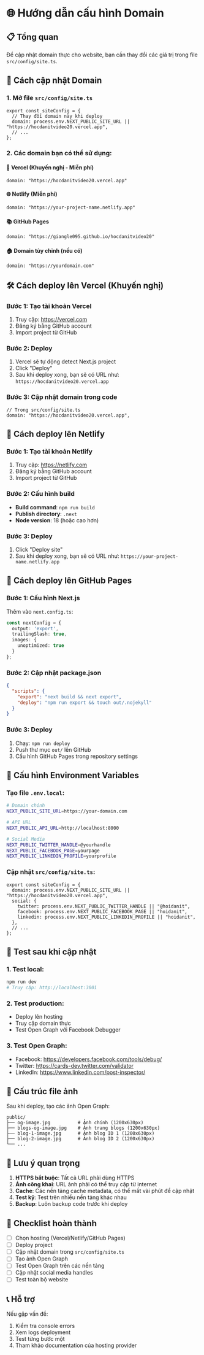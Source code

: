 # 🌐 Hướng dẫn cấu hình Domain

## 📋 Tổng quan

Để cập nhật domain thực cho website, bạn cần thay đổi các giá trị trong file `src/config/site.ts`.

## 🔧 Cách cập nhật Domain

### 1. **Mở file `src/config/site.ts`**

```tsx
export const siteConfig = {
  // Thay đổi domain này khi deploy
  domain: process.env.NEXT_PUBLIC_SITE_URL || "https://hocdanitvideo20.vercel.app",
  // ...
};
```

### 2. **Các domain bạn có thể sử dụng:**

#### 🚀 **Vercel (Khuyến nghị - Miễn phí)**
```tsx
domain: "https://hocdanitvideo20.vercel.app"
```

#### 🌐 **Netlify (Miễn phí)**
```tsx
domain: "https://your-project-name.netlify.app"
```

#### 📚 **GitHub Pages**
```tsx
domain: "https://giangle095.github.io/hocdanitvideo20"
```

#### 🏠 **Domain tùy chỉnh (nếu có)**
```tsx
domain: "https://yourdomain.com"
```

## 🛠️ Cách deploy lên Vercel (Khuyến nghị)

### Bước 1: Tạo tài khoản Vercel
1. Truy cập: https://vercel.com
2. Đăng ký bằng GitHub account
3. Import project từ GitHub

### Bước 2: Deploy
1. Vercel sẽ tự động detect Next.js project
2. Click "Deploy"
3. Sau khi deploy xong, bạn sẽ có URL như: `https://hocdanitvideo20.vercel.app`

### Bước 3: Cập nhật domain trong code
```tsx
// Trong src/config/site.ts
domain: "https://hocdanitvideo20.vercel.app",
```

## 🔄 Cách deploy lên Netlify

### Bước 1: Tạo tài khoản Netlify
1. Truy cập: https://netlify.com
2. Đăng ký bằng GitHub account
3. Import project từ GitHub

### Bước 2: Cấu hình build
- **Build command**: `npm run build`
- **Publish directory**: `.next`
- **Node version**: 18 (hoặc cao hơn)

### Bước 3: Deploy
1. Click "Deploy site"
2. Sau khi deploy xong, bạn sẽ có URL như: `https://your-project-name.netlify.app`

## 📱 Cách deploy lên GitHub Pages

### Bước 1: Cấu hình Next.js
Thêm vào `next.config.ts`:
```ts
const nextConfig = {
  output: 'export',
  trailingSlash: true,
  images: {
    unoptimized: true
  }
};
```

### Bước 2: Cập nhật package.json
```json
{
  "scripts": {
    "export": "next build && next export",
    "deploy": "npm run export && touch out/.nojekyll"
  }
}
```

### Bước 3: Deploy
1. Chạy: `npm run deploy`
2. Push thư mục `out/` lên GitHub
3. Cấu hình GitHub Pages trong repository settings

## 🔧 Cấu hình Environment Variables

### Tạo file `.env.local`:
```bash
# Domain chính
NEXT_PUBLIC_SITE_URL=https://your-domain.com

# API URL
NEXT_PUBLIC_API_URL=http://localhost:8000

# Social Media
NEXT_PUBLIC_TWITTER_HANDLE=@yourhandle
NEXT_PUBLIC_FACEBOOK_PAGE=yourpage
NEXT_PUBLIC_LINKEDIN_PROFILE=yourprofile
```

### Cập nhật `src/config/site.ts`:
```tsx
export const siteConfig = {
  domain: process.env.NEXT_PUBLIC_SITE_URL || "https://hocdanitvideo20.vercel.app",
  social: {
    twitter: process.env.NEXT_PUBLIC_TWITTER_HANDLE || "@hoidanit",
    facebook: process.env.NEXT_PUBLIC_FACEBOOK_PAGE || "hoidanit",
    linkedin: process.env.NEXT_PUBLIC_LINKEDIN_PROFILE || "hoidanit",
  },
  // ...
};
```

## 🧪 Test sau khi cập nhật

### 1. **Test local:**
```bash
npm run dev
# Truy cập: http://localhost:3001
```

### 2. **Test production:**
- Deploy lên hosting
- Truy cập domain thực
- Test Open Graph với Facebook Debugger

### 3. **Test Open Graph:**
- Facebook: https://developers.facebook.com/tools/debug/
- Twitter: https://cards-dev.twitter.com/validator
- LinkedIn: https://www.linkedin.com/post-inspector/

## 📁 Cấu trúc file ảnh

Sau khi deploy, tạo các ảnh Open Graph:

```
public/
├── og-image.jpg          # Ảnh chính (1200x630px)
├── blogs-og-image.jpg    # Ảnh trang blogs (1200x630px)
├── blog-1-image.jpg      # Ảnh blog ID 1 (1200x630px)
├── blog-2-image.jpg      # Ảnh blog ID 2 (1200x630px)
└── ...
```

## 🚀 Lưu ý quan trọng

1. **HTTPS bắt buộc**: Tất cả URL phải dùng HTTPS
2. **Ảnh công khai**: URL ảnh phải có thể truy cập từ internet
3. **Cache**: Các nền tảng cache metadata, có thể mất vài phút để cập nhật
4. **Test kỹ**: Test trên nhiều nền tảng khác nhau
5. **Backup**: Luôn backup code trước khi deploy

## 🎯 Checklist hoàn thành

- [ ] Chọn hosting (Vercel/Netlify/GitHub Pages)
- [ ] Deploy project
- [ ] Cập nhật domain trong `src/config/site.ts`
- [ ] Tạo ảnh Open Graph
- [ ] Test Open Graph trên các nền tảng
- [ ] Cập nhật social media handles
- [ ] Test toàn bộ website

## 📞 Hỗ trợ

Nếu gặp vấn đề:
1. Kiểm tra console errors
2. Xem logs deployment
3. Test từng bước một
4. Tham khảo documentation của hosting provider 